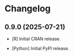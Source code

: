 # Changelog

## 0.9.0 (2025-07-21)

*  [R] Initial CRAN release.

*  [Python] Initial PyPI release.
